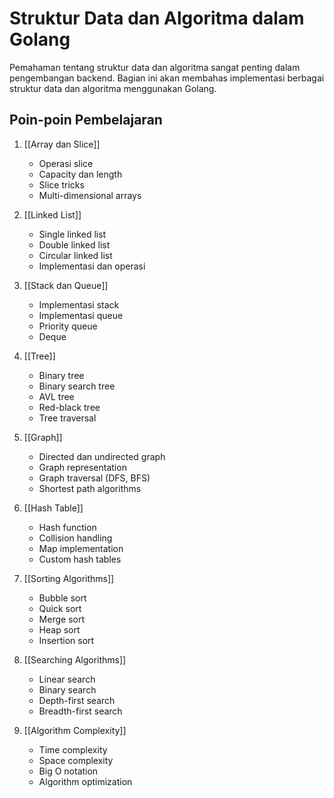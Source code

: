 # Struktur Data dan Algoritma dalam Golang

Pemahaman tentang struktur data dan algoritma sangat penting dalam pengembangan backend. Bagian ini akan membahas implementasi berbagai struktur data dan algoritma menggunakan Golang.

## Poin-poin Pembelajaran

1. [[Array dan Slice]]
   - Operasi slice
   - Capacity dan length
   - Slice tricks
   - Multi-dimensional arrays

2. [[Linked List]]
   - Single linked list
   - Double linked list
   - Circular linked list
   - Implementasi dan operasi

3. [[Stack dan Queue]]
   - Implementasi stack
   - Implementasi queue
   - Priority queue
   - Deque

4. [[Tree]]
   - Binary tree
   - Binary search tree
   - AVL tree
   - Red-black tree
   - Tree traversal

5. [[Graph]]
   - Directed dan undirected graph
   - Graph representation
   - Graph traversal (DFS, BFS)
   - Shortest path algorithms

6. [[Hash Table]]
   - Hash function
   - Collision handling
   - Map implementation
   - Custom hash tables

7. [[Sorting Algorithms]]
   - Bubble sort
   - Quick sort
   - Merge sort
   - Heap sort
   - Insertion sort

8. [[Searching Algorithms]]
   - Linear search
   - Binary search
   - Depth-first search
   - Breadth-first search

9. [[Algorithm Complexity]]
   - Time complexity
   - Space complexity
   - Big O notation
   - Algorithm optimization